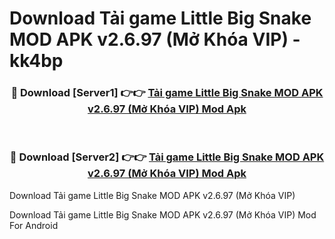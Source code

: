 # Download Tải game Little Big Snake MOD APK v2.6.97 (Mở Khóa VIP) - kk4bp


<div align="center">
<h3>🔴 Download [Server1] 👉👉 <a href="https://apk-comot.site?title=Tải_game_Little_Big_Snake_MOD_APK_v2.6.97_(Mở_Khóa_VIP)">Tải game Little Big Snake MOD APK v2.6.97 (Mở Khóa VIP) Mod Apk</a></h3><br>
<h3>🔴 Download [Server2] 👉👉 <a href="https://apk-comot.site?title=Tải_game_Little_Big_Snake_MOD_APK_v2.6.97_(Mở_Khóa_VIP)">Tải game Little Big Snake MOD APK v2.6.97 (Mở Khóa VIP) Mod Apk</a></h3>
</div>



Download Tải game Little Big Snake MOD APK v2.6.97 (Mở Khóa VIP) 

Download Tải game Little Big Snake MOD APK v2.6.97 (Mở Khóa VIP) Mod For Android